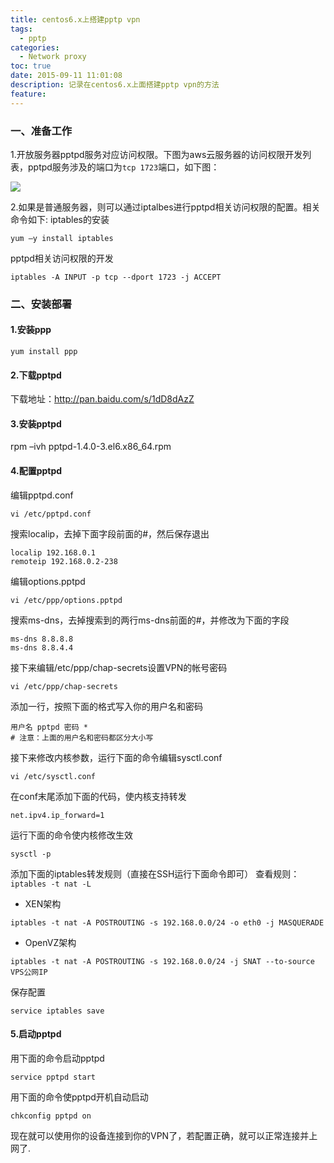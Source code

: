 ```yaml
---
title: centos6.x上搭建pptp vpn
tags:
  - pptp
categories:
  - Network proxy
toc: true
date: 2015-09-11 11:01:08
description: 记录在centos6.x上面搭建pptp vpn的方法
feature:
---
```



### 一、准备工作
1.开放服务器pptpd服务对应访问权限。下图为aws云服务器的访问权限开发列表，pptpd服务涉及的端口为`tcp 1723`端口，如下图：

![](http://7xtlfa.com1.z0.glb.clouddn.com/static%2Fimages%2Faws1723.png)

2.如果是普通服务器，则可以通过iptalbes进行pptpd相关访问权限的配置。相关命令如下:
iptables的安装
```
yum –y install iptables
```

pptpd相关访问权限的开发
```
iptables -A INPUT -p tcp --dport 1723 -j ACCEPT
```

### 二、安装部署

#### 1.安装ppp
```
yum install ppp
```


#### 2.下载pptpd
下载地址：http://pan.baidu.com/s/1dD8dAzZ

#### 3.安装pptpd
rpm –ivh pptpd-1.4.0-3.el6.x86_64.rpm


#### 4.配置pptpd
编辑pptpd.conf
```
vi /etc/pptpd.conf

```

搜索localip，去掉下面字段前面的#，然后保存退出
```
localip 192.168.0.1
remoteip 192.168.0.2-238

```

编辑options.pptpd
```
vi /etc/ppp/options.pptpd

```

搜索ms-dns，去掉搜索到的两行ms-dns前面的#，并修改为下面的字段
```
ms-dns 8.8.8.8
ms-dns 8.8.4.4

```

接下来编辑/etc/ppp/chap-secrets设置VPN的帐号密码
```
vi /etc/ppp/chap-secrets

```

添加一行，按照下面的格式写入你的用户名和密码
```
用户名 pptpd 密码 *
# 注意：上面的用户名和密码都区分大小写
```

接下来修改内核参数，运行下面的命令编辑sysctl.conf
```
vi /etc/sysctl.conf

```

在conf末尾添加下面的代码，使内核支持转发
```
net.ipv4.ip_forward=1

```

运行下面的命令使内核修改生效
```
sysctl -p

```

添加下面的iptables转发规则（直接在SSH运行下面命令即可）
查看规则：`iptables -t nat -L`
* XEN架构
```
iptables -t nat -A POSTROUTING -s 192.168.0.0/24 -o eth0 -j MASQUERADE
```

* OpenVZ架构
```
iptables -t nat -A POSTROUTING -s 192.168.0.0/24 -j SNAT --to-source VPS公网IP

```

保存配置
```
service iptables save
```

#### 5.启动pptpd
用下面的命令启动pptpd
```
service pptpd start

```

用下面的命令使pptpd开机自动启动
```
chkconfig pptpd on

```

现在就可以使用你的设备连接到你的VPN了，若配置正确，就可以正常连接并上网了.
